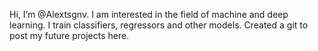 Hi, I’m @Alextsgnv.
I am interested in the field of machine and deep learning. I train classifiers, regressors and other models. Created a git to post my future projects here.
